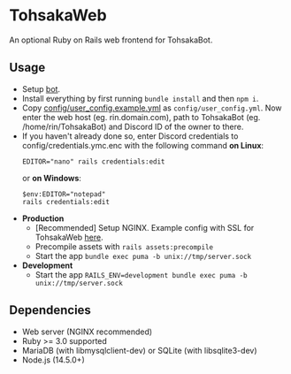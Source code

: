 # TohsakaWeb
An optional Ruby on Rails web frontend for TohsakaBot.

## Usage
- Setup [bot](../bot).
- Install everything by first running
   `bundle install` and then `npm i`.
- Copy [config/user_config.example.yml](config/user_config.example.yml) as `config/user_config.yml`. Now enter the web host (eg. rin.domain.com), path to TohsakaBot (eg. /home/rin/TohsakaBot) and Discord ID of the owner to there.
- If you haven't already done so, enter Discord credentials to config/credentials.ymc.enc with the following command **on Linux**:
    ```
    EDITOR="nano" rails credentials:edit
    ```
  or **on Windows**:
    ```
    $env:EDITOR="notepad"
    rails credentials:edit
    ```
- **Production**
  - [Recommended] Setup NGINX. Example config with SSL for TohsakaWeb [here](../documentation/tohsakaweb_nginx.conf).
  - Precompile assets with `rails assets:precompile`
  - Start the app `bundle exec puma -b unix://tmp/server.sock`
- **Development**
  - Start the app `RAILS_ENV=development bundle exec puma -b unix://tmp/server.sock`

## Dependencies
* Web server (NGINX recommended)
* Ruby >= 3.0 supported
* MariaDB (with libmysqlclient-dev) or SQLite (with libsqlite3-dev)
* Node.js (14.5.0+)
